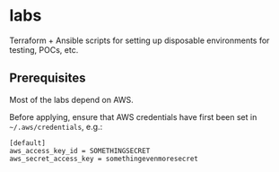 # labs

Terraform + Ansible scripts for setting up disposable environments for testing, POCs, etc.

## Prerequisites

Most of the labs depend on AWS. 

Before applying, ensure that AWS credentials have first been set in `~/.aws/credentials`, e.g.:

    [default]
    aws_access_key_id = SOMETHINGSECRET
    aws_secret_access_key = somethingevenmoresecret
